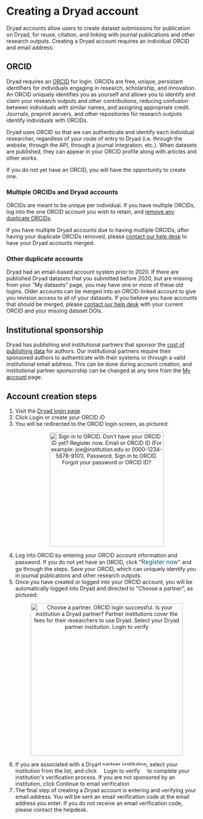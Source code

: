 <h1>Creating a Dryad account</h1>

Dryad accounts allow users to create dataset submissions for publication on Dryad, for reuse, citation, and linking with journal publications and other research outputs. Creating a Dryad account requires an individual ORCID and email address.

## ORCID

Dryad requires an [ORCID](https://orcid.org) for login. ORCIDs are free, unique, persistant identifiers for individuals engaging in research, scholarship, and innovation. An ORCID uniquely identifies you as yourself and allows you to identify and claim your research outputs and other contributions, reducing confusion between individuals with similar names, and assigning appropriate credit. Journals, preprint servers, and other repositories for research outputs identify individuals with ORCIDs.

Dryad uses ORCID so that we can authenticate and identify each individual researcher, regardless of your route of entry to Dryad (i.e. through the website, through the API, through a journal integration, etc.). When datasets are published, they can appear in your ORCID profile along with articles and other works.

If you do not yet have an ORCID, you will have the opportunity to create one.

### Multiple ORCIDs and Dryad accounts

ORCIDs are meant to be unique per individual. If you have multiple ORCIDs, log into the one ORCID account you wish to retain, and [remove any duplicate ORCIDs](https://support.orcid.org/hc/en-us/articles/360006896634-I-have-more-than-one-ORCID-iD).

If you have multiple Dryad accounts due to having multiple ORCIDs, after having your duplicate ORCIDs removed, please [contact our help desk](/help/contact) to have your Dryad accounts merged.

### Other duplicate accounts

Dryad had an email-based account system prior to 2020. If there are published Dryad datasets that you submitted before 2020, but are missing from your "My datasets" page, you may have one or more of these old logins. Older accounts can be merged into an ORCID-linked account to give you revision access to all of your datasets. If you believe you have accounts that should be merged, please [contact our help desk](/help/contact) with your current ORCID and your missing dataset DOIs.

## Institutional sponsorship

Dryad has publishing and institutional partners that sponsor the [cost of publishing data](/help/requirements/costs) for authors. Our institutional partners require their sponsored authors to authenticate with their systems or through a valid institutional email address. This can be done during account creation, and institutional partner sponsorship can be changed at any time from the [My account](/account) page.

## Account creation steps

1. Visit the [Dryad login page](/sessions/choose_login)
2. Click <span role="emphasis" class="t-login__buttonlink" disabled="" style="background-color: white;"><i class="fab fa-orcid" aria-hidden="true" style="font-size: 1.8rem"></i> Login or create your ORCID iD</span>
3. You will be redirected to the ORCID login screen, as pictured: <p style="text-align: center;"><img src="/images/orcid_login.png" alt="Sign in to ORCID. Don't have your ORCID iD yet? Register now. Email or ORCID iD (For example: joe@institution.edu or 0000-1234-5678-9101). Password. Sign in to ORCID. Forgot your password or ORCID ID?" style="width: 300px; display: inline-block; margin: 0 auto;"/></p>
4. Log into ORCID by entering your ORCID account information and password. If you do not yet have an ORCID, click "<span style="color: #085c77;font-size: .98rem;">Register now</span>" and go through the steps. Save your ORCID, which can uniquely identify you in journal publications and other research outputs.</li>
5. Once you have created or logged into your ORCID account, you will be automatically logged into Dryad and directed to "Choose a partner", as pictured:<p style="text-align: center;"><img src="/images/choose_partner.png" alt="Choose a partner. ORCID login successful. Is your institution a Dryad partner? Partner institutions cover the fees for their researchers to use Dryad. Select your Dryad partner institution. Login to verify" style="width: 400px; display: inline-block; margin: 0 auto;"/></p>
6. If you are associated with a Dryad partner institution, select your institution from the list, and click <span role="emphasis" class="t-login__buttonlink" disabled="" style="background-color: white; padding: 5px 15px">Login to verify</span> to complete your institution's verification process. If you are not sponsored by an institution, click <span role="emphasis" class="t-login__buttonlink" disabled="" style="background-color: white;">Continue to email verification</span>
7. The final step of creating a Dryad account is entering and verifying your email address. You will be sent an email verification code at the email address you enter. If you do not receive an email verification code, please contact the helpdesk.